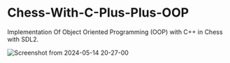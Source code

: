 # Chess-With-C-Plus-Plus-OOP
Implementation Of Object Oriented Programming (OOP) with C++ in Chess with SDL2.

![Screenshot from 2024-05-14 20-27-00](https://github.com/ju4700/Chess-With-C-Plus-Plus-OOP/assets/137766031/76c112d9-1e8c-495e-b2ef-3ea7462dffd7)
